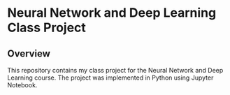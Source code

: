 # Neural Network and Deep Learning Class Project

## Overview
This repository contains my class project for the Neural Network and Deep Learning course. The project was implemented in Python using Jupyter Notebook.
